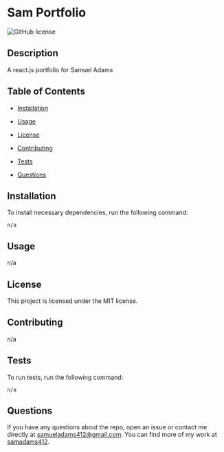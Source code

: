 # Sam Portfolio
![GitHub license](https://img.shields.io/badge/license-MIT-blue.svg)

## Description

A react.js portfolio for Samuel Adams

## Table of Contents 

* [Installation](#installation)

* [Usage](#usage)

* [License](#license)

* [Contributing](#contributing)

* [Tests](#tests)

* [Questions](#questions)

## Installation

To install necessary dependencies, run the following command:

```
n/a
```

## Usage

n/a

## License

This project is licensed under the MIT license.
  
## Contributing

n/a

## Tests

To run tests, run the following command:

```
n/a
```

## Questions

If you have any questions about the repo, open an issue or contact me directly at samueladams412@gmail.com. You can find more of my work at [samadams412](https://github.com/samadams412/).

